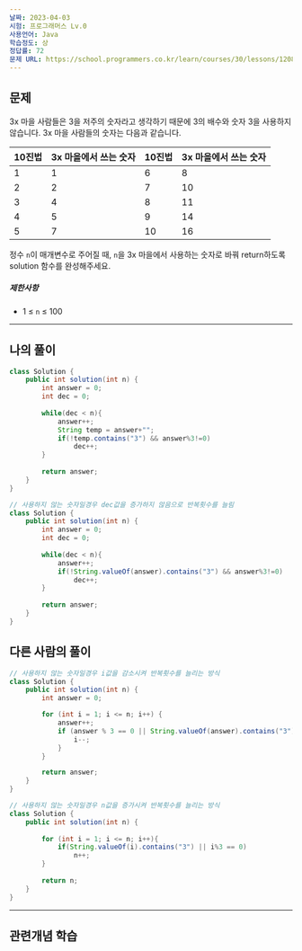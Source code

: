 ```yaml
---
날짜: 2023-04-03
시험: 프로그래머스 Lv.0
사용언어: Java
학습정도: 상
정답률: 72
문제 URL: https://school.programmers.co.kr/learn/courses/30/lessons/120871
---
```

## 문제

3x 마을 사람들은 3을 저주의 숫자라고 생각하기 때문에 3의 배수와 숫자 3을 사용하지 않습니다. 3x 마을 사람들의 숫자는 다음과 같습니다.

|10진법|3x 마을에서 쓰는 숫자|10진법|3x 마을에서 쓰는 숫자|
|---|---|---|---|
|1|1|6|8|
|2|2|7|10|
|3|4|8|11|
|4|5|9|14|
|5|7|10|16|

정수 `n`이 매개변수로 주어질 때, `n`을 3x 마을에서 사용하는 숫자로 바꿔 return하도록 solution 함수를 완성해주세요.

##### 제한사항

- 1 ≤ `n` ≤ 100

---
## 나의 풀이

```java
class Solution {
    public int solution(int n) {
        int answer = 0;
        int dec = 0;
        
        while(dec < n){
            answer++;
            String temp = answer+"";
            if(!temp.contains("3") && answer%3!=0)
                dec++;
        }
        
        return answer;
    }
}
```

```java
// 사용하지 않는 숫자일경우 dec값을 증가하지 않음으로 반복횟수를 늘림
class Solution {
    public int solution(int n) {
        int answer = 0;
        int dec = 0;
        
        while(dec < n){
            answer++;
            if(!String.valueOf(answer).contains("3") && answer%3!=0)
                dec++;
        }
        
        return answer;
    }
}
```

## 다른 사람의 풀이

```java
// 사용하지 않는 숫자일경우 i값을 감소시켜 반복횟수를 늘리는 방식
class Solution {
    public int solution(int n) {
        int answer = 0;

        for (int i = 1; i <= n; i++) {
            answer++;
            if (answer % 3 == 0 || String.valueOf(answer).contains("3")) {
                i--;
            }
        }

        return answer;
    }
}
```

```java
// 사용하지 않는 숫자일경우 n값을 증가시켜 반복횟수를 늘리는 방식
class Solution {
    public int solution(int n) {
        
        for (int i = 1; i <= n; i++){
            if(String.valueOf(i).contains("3") || i%3 == 0)
                n++;
        }
        
        return n;     
    }
}
```

---
## 관련개념 학습